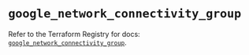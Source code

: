 # `google_network_connectivity_group`

Refer to the Terraform Registry for docs: [`google_network_connectivity_group`](https://registry.terraform.io/providers/hashicorp/google/6.48.0/docs/resources/network_connectivity_group).
